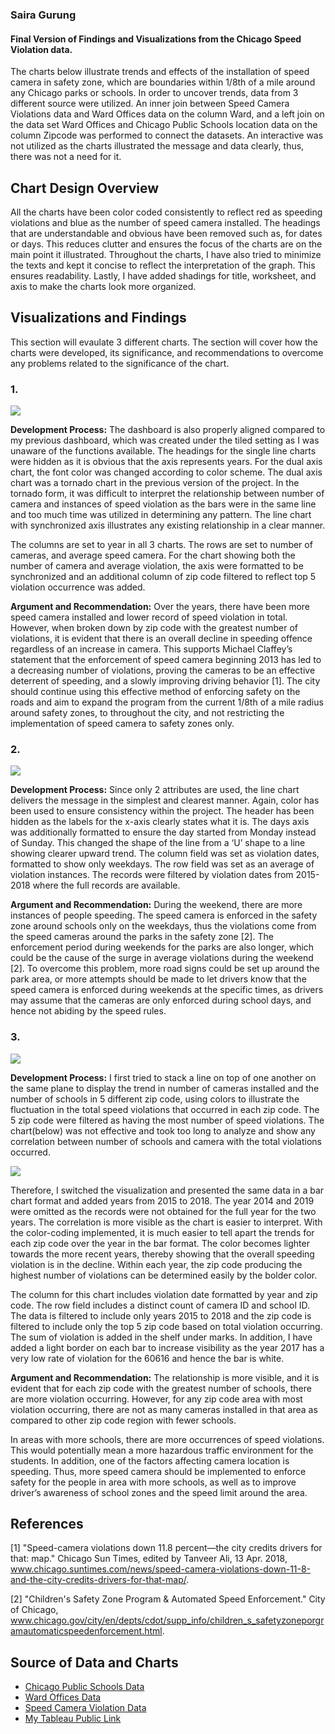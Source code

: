 ### Saira Gurung
#### Final Version of Findings and Visualizations from the Chicago Speed Violation data. 
The charts below illustrate trends and effects of the installation of speed camera in safety zone, which are boundaries within 1/8th of a mile around any Chicago parks or schools. In order to uncover trends, data from 3 different source were utilized. An inner join between Speed Camera Violations data and Ward Offices data on the column Ward, and a left join on the data set Ward Offices and Chicago Public Schools location data on the column Zipcode was performed to connect the datasets. An interactive was not utilized as the charts illustrated the message and data clearly, thus, there was not a need for it.

## **Chart Design Overview**

All the charts have been color coded consistently to reflect red as speeding violations and blue as the number of speed camera installed. The headings that are understandable and obvious have been removed such as, for dates or days. This reduces clutter and ensures the focus of the charts are on the main point it illustrated. Throughout the charts, I have also tried to minimize the texts and kept it concise to reflect the interpretation of the graph. This ensures readability. Lastly, I have added shadings for title, worksheet, and axis to make the charts look more organized. 

## **Visualizations and Findings**

This section will evaulate 3 different charts. The section will cover how the charts were developed, its significance, and recommendations to overcome any problems related to the significance of the chart. 

### 1. 

![](https://github.com/syragrg/Chicago-Speeding-Violation/blob/master/Visualizations/A.png?raw=true)

**Development Process:**
The dashboard is also properly aligned compared to my previous dashboard, which was created under the tiled setting as I was unaware of the functions available. The headings for the single line charts were hidden as it is obvious that the axis represents years. For the dual axis chart, the font color was changed according to color scheme. The dual axis chart was a tornado chart in the previous version of the project. In the tornado form, it was difficult to interpret the relationship between number of camera and instances of speed violation as the bars were in the same line and too much time was utilized in determining any pattern. The line chart with synchronized axis illustrates any existing relationship in a clear manner.

The columns are set to year in all 3 charts. The rows are set to number of cameras, and average speed camera. For the chart showing both the number of camera and average violation, the axis were formatted to be synchronized and an additional column of zip code filtered to reflect top 5 violation occurrence was added.

**Argument and Recommendation:**
Over the years, there have been more speed camera installed and lower record of speed violation in total. However, when broken down by zip code with the greatest number of violations, it is evident that there is an overall decline in speeding offence regardless of an increase in camera. This supports Michael Claffey’s statement that the enforcement of speed camera beginning 2013 has led to a decreasing number of violations, proving the cameras to be an effective deterrent of speeding, and a slowly improving driving behavior [1]. The city should continue using this effective method of enforcing safety on the roads and aim to expand the program from the current 1/8th of a mile radius around safety zones, to throughout the city, and not restricting the implementation of speed camera to safety zones only.

### 2.

![](https://github.com/syragrg/Chicago-Speeding-Violation/blob/master/Visualizations/B.png?raw=true)

**Development Process:**
Since only 2 attributes are used, the line chart delivers the message in the simplest and clearest manner. Again, color has been used to ensure consistency within the project. The header has been hidden as the labels for the x-axis clearly states what it is. The days axis was additionally formatted to ensure the day started from Monday instead of Sunday. This changed the shape of the line from a ‘U’ shape to a line showing clearer upward trend.
The column field was set as violation dates, formatted to show only weekdays. The row field was set as an average of violation instances. The records were filtered by violation dates from 2015-2018 where the full records are available.

**Argument and Recommendation:**
During the weekend, there are more instances of people speeding. The speed camera is enforced in the safety zone around schools only on the weekdays, thus the violations come from the speed cameras around the parks in the safety zone [2]. The enforcement period during weekends for the parks are also longer, which could be the cause of the surge in average violations during the weekend [2]. To overcome this problem, more road signs could be set up around the park area, or more attempts should be made to let drivers know that the speed camera is enforced during weekends at the specific times, as drivers may assume that the cameras are only enforced during school days, and hence not abiding by the speed rules.

### 3. 

![](https://github.com/syragrg/Chicago-Speeding-Violation/blob/master/Visualizations/C.png?raw=true)

**Development Process:**
I first tried to stack a line on top of one another on the same plane to display the trend in number of cameras installed and the number of schools in 5 different zip code, using colors to illustrate the fluctuation in the total speed violations that occurred in each zip code. The 5 zip code were filtered as having the most number of speed violations. The chart(below) was not effective and took too long to analyze and show any correlation between number of schools and camera with the total violations occurred. 

![](https://github.com/syragrg/Chicago-Speeding-Violation/blob/master/Visualizations/D.png?raw=true)

Therefore, I switched the visualization and presented the same data in a bar chart format and added years from 2015 to 2018. The year 2014 and 2019 were omitted as the records were not obtained for the full year for the two years. The correlation is more visible as the chart is easier to interpret. With the color-coding implemented, it is much easier to tell apart the trends for each zip code over the year in the bar format. The color becomes lighter towards the more recent years, thereby showing that the overall speeding violation is in the decline. Within each year, the zip code producing the highest number of violations can be determined easily by the bolder color. 

The column for this chart includes violation date formatted by year and zip code. The row field includes a distinct count of camera ID and school ID. The data is filtered to include only years 2015 to 2018 and the zip code is filtered to include only the top 5 zip code based on total violation occurring. The sum of violation is added in the shelf under marks. In addition, I have added a light border on each bar to increase visibility as the year 2017 has a very low rate of violation for the 60616 and hence the bar is white.

**Argument and Recommendation:**
The relationship is more visible, and it is evident that for each zip code with the greatest number of schools, there are more violation occurring. However, for any zip code area with most violation occurring, there are not as many cameras installed in that area as compared to other zip code region with fewer schools. 

In areas with more schools, there are more occurrences of speed violations. This would potentially mean a more hazardous traffic environment for the students. In addition, one of the factors affecting camera location is speeding. Thus, more speed camera should be implemented to enforce safety for the people in area with more schools, as well as to improve driver’s awareness of school zones and the speed limit around the area.

## **References**
[1]
"Speed-camera violations down 11.8 percent—the city credits drivers for that: map." Chicago Sun Times, edited by Tanveer Ali, 13 Apr. 2018, www.chicago.suntimes.com/news/speed-camera-violations-down-11-8-and-the-city-credits-drivers-for-that-map/.

[2] "Children's Safety Zone Program & Automated Speed Enforcement." City of Chicago, www.chicago.gov/city/en/depts/cdot/supp_info/children_s_safetyzoneporgramautomaticspeedenforcement.html.

## **Source of Data and Charts**
* [Chicago Public Schools Data](https://data.cityofchicago.org/Education/Chicago-Public-Schools-School-Locations-SY1819/8vyn-k2j3)
* [Ward Offices Data](https://data.cityofchicago.org/Facilities-Geographic-Boundaries/Ward-Offices/htai-wnw4)
* [Speed Camera Violation Data](https://data.cityofchicago.org/Transportation/Speed-Camera-Violations/hhkd-xvj4)
* [My Tableau Public Link](https://public.tableau.com/profile/saira.gurung#!/vizhome/ChicagoSpeedViolationFindings/Morespeedcamerainstalledandlessspeedviolationinstancesovertheyears_)




